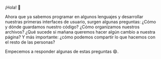 ¡Hola! :wave: 

Ahora que ya sabemos programar en algunos lenguajes y desarrollar nuestras primeras interfaces de usuario, surgen algunas preguntas: ¿Cómo y dónde guardamos nuestro código? ¿Cómo organizamos nuestros archivos? ¿Qué sucede si mañana queremos hacer algún cambio a nuestra página? Y más importante: ¿cómo podemos compartir lo que hacemos con el resto de las personas? 

Empecemos a responder algunas de estas preguntas :smile:. 